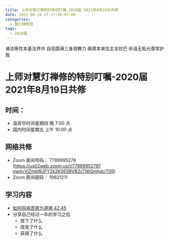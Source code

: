 ```yaml
---
title: 上师对慧灯禅修的特别叮嘱-2020届 2021年8月19日共修
date: 2021-08-18 17:17:36-07:00
categories:
  - 慧灯禅修班
tags:
  - 2020届
---
```

诸法等性本基法界中 自现圆满三身游舞力 
离障本来怙主龙钦巴 祈请无垢光尊常护我

# 上师对慧灯禅修的特别叮嘱-2020届 2021年8月19日共修

## 时间：

* 温哥华时间星期四 晚 7:00 点
* 国内时间星期五 上午 10:00 点

## 网络共修

* Zoom 房间号码： 7789995278 (<https://us02web.zoom.us/j/7789995278?pwd=VjZmbWJFY2k2K0E5RVB2cTNIQmhqUT09>)
* Zoom 房间密码： 19621211

## 学习内容

* [如何将病苦转为道用 42:45](https://youtu.be/r9SOhkq9M9w?t=2565)
* 分享自己经过一年的学习之后 
  * 放下了什么
  * 改变了什么
  * 获得了什么